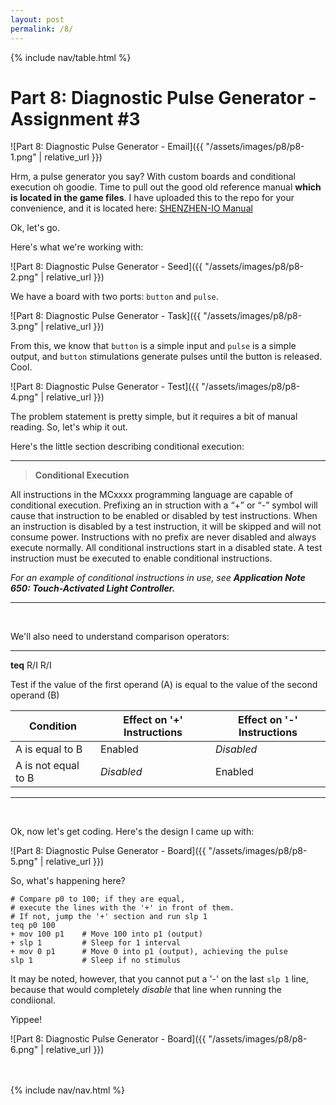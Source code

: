 ```yaml
---
layout: post
permalink: /8/
---
```


{% include nav/table.html %}

# Part 8: Diagnostic Pulse Generator - Assignment #3

![Part 8: Diagnostic Pulse Generator - Email]({{ "/assets/images/p8/p8-1.png" | relative_url }})

Hrm, a pulse generator you say? With custom boards and conditional execution oh goodie. Time to pull out the good old reference manual **which is located in the game files**. 
I have uploaded this to the repo for your convenience, and it is located here: [SHENZHEN-IO Manual](https://github.com/shenzhen-io/assets/misc/SHENZHEN-IO_Manual.pdf)

Ok, let's go.

Here's what we're working with:

![Part 8: Diagnostic Pulse Generator - Seed]({{ "/assets/images/p8/p8-2.png" | relative_url }})

We have a board with two ports: `button` and `pulse`. 

![Part 8: Diagnostic Pulse Generator - Task]({{ "/assets/images/p8/p8-3.png" | relative_url }})

From this, we know that `button` is a simple input and `pulse` is a simple output, and `button` stimulations generate pulses until the button is released. Cool.

![Part 8: Diagnostic Pulse Generator - Test]({{ "/assets/images/p8/p8-4.png" | relative_url }})

The problem statement is pretty simple, but it requires a bit of manual reading. So, let's whip it out.

Here's the little section describing conditional execution:

***

> **Conditional Execution**

All instructions in the MCxxxx programming language are capable of conditional execution. Prefixing an in
struction with a “+” or “-” symbol will cause that instruction to be enabled or disabled by test instructions. When an 
instruction is disabled by a test instruction, it will be skipped and will not consume power. Instructions with no prefix 
are never disabled and always execute normally. All conditional instructions start in a disabled state. A test instruction 
must be executed to enable conditional instructions. 

*For an example of conditional instructions in use, see **Application Note 650: Touch-Activated Light Controller.***

***

<br>

We'll also need to understand comparison operators:

***

**teq** R/I R/I

Test if the value of the first operand (A) is equal to the value of the second operand (B)

| **Condition**       | **Effect on '+' Instructions** | **Effect on '-' Instructions** |
|---------------------|--------------------------------|--------------------------------|
| A is equal to B     | Enabled                        | _Disabled_                     |
| A is not equal to B | _Disabled_                     | Enabled                        |

***

<br>

Ok, now let's get coding. Here's the design I came up with:

![Part 8: Diagnostic Pulse Generator - Board]({{ "/assets/images/p8/p8-5.png" | relative_url }})

So, what's happening here?

```assembly
# Compare p0 to 100; if they are equal, 
# execute the lines with the '+' in front of them.
# If not, jump the '+' section and run slp 1 
teq p0 100      
+ mov 100 p1    # Move 100 into p1 (output)
+ slp 1         # Sleep for 1 interval
+ mov 0 p1      # Move 0 into p1 (output), achieving the pulse
slp 1           # Sleep if no stimulus
```

It may be noted, however, that you cannot put a '-' on the last `slp 1` line, because that would completely _disable_ that line when running the condiional.

Yippee!

![Part 8: Diagnostic Pulse Generator - Board]({{ "/assets/images/p8/p8-6.png" | relative_url }})

<br>
<br>
{% include nav/nav.html %}